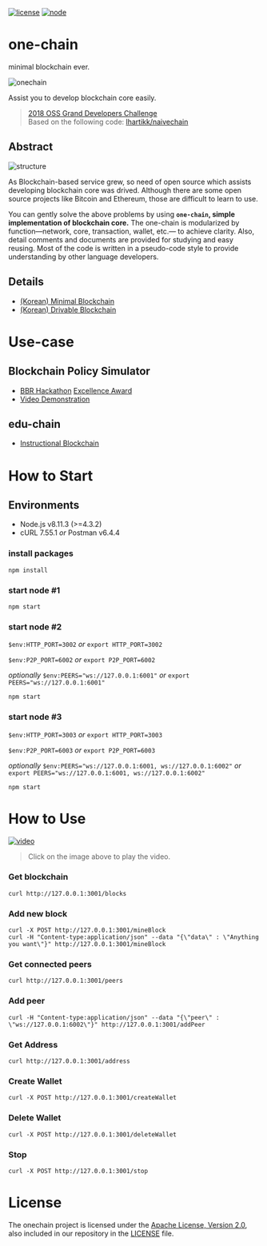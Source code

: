 [![license](https://img.shields.io/badge/license-Apache%202.0-blue.svg)](https://opensource.org/licenses/Apache-2.0)
[![node](https://img.shields.io/badge/node-%3E%3D4.3.2-yellow.svg)](https://nodejs.org/en/)   

# one-chain
minimal blockchain ever.   

![onechain](https://github.com/twodude/onechain/blob/master/images/icon.png)

Assist you to develop blockchain core easily.
> [2018 OSS Grand Developers Challenge](https://project.oss.kr)   
> Based on the following code: [lhartikk/naivechain](https://github.com/lhartikk/naivechain)   

## Abstract
![structure](https://github.com/twodude/onechain/blob/master/images/structure.png)

As Blockchain-based service grew, so need of open source which assists developing blockchain core was drived.
Although there are some open source projects like Bitcoin and Ethereum, those are difficult to learn to use.

You can gently solve the above problems by using
**```one-chain```, simple implementation of blockchain core.**
The one-chain is modularized by function&mdash;network, core, transaction, wallet, etc.&mdash; to achieve clarity.
Also, detail comments and documents are provided for studying and easy reusing.
Most of the code is written in a pseudo-code style to provide understanding by other language developers.

## Details
- [(Korean) Minimal Blockchain](https://github.com/JOYUJEONG/onechain/blob/master/1_minimal/README.md)   
- [(Korean) Drivable Blockchain](https://github.com/JOYUJEONG/onechain/blob/master/2_drivable/README.md)   

# Use-case

## Blockchain Policy Simulator
- [BBR Hackathon](http://www.breview.kr)
[Excellence Award](http://decenter.sedaily.com/NewsView/1S639FV540)    
- [Video Demonstration](https://www.youtube.com/watch?v=aFcnPziT4FE)    

## edu-chain
- [Instructional Blockchain](https://github.com/twodude/educhain)   

# How to Start

## Environments
- Node.js v8.11.3 (>=4.3.2)
- cURL 7.55.1 *or* Postman v6.4.4

### install packages
```
npm install
```

### start node #1
```
npm start
```

### start node #2
```$env:HTTP_PORT=3002```
*or*
```export HTTP_PORT=3002```

```$env:P2P_PORT=6002```
*or*
```export P2P_PORT=6002```

*optionally*
```$env:PEERS="ws://127.0.0.1:6001"```
*or*
```export PEERS="ws://127.0.0.1:6001"```

```
npm start
```

### start node #3
```$env:HTTP_PORT=3003```
*or*
```export HTTP_PORT=3003```

```$env:P2P_PORT=6003```
*or*
```export P2P_PORT=6003```

*optionally*
```$env:PEERS="ws://127.0.0.1:6001, ws://127.0.0.1:6002"```
*or*
```export PEERS="ws://127.0.0.1:6001, ws://127.0.0.1:6002"```

```
npm start
```

# How to Use
[![video](http://img.youtube.com/vi/NgkADMy8j6Y/0.jpg)](https://www.youtube.com/watch?v=NgkADMy8j6Y)   
> Click on the image above to play the video.

### Get blockchain
```
curl http://127.0.0.1:3001/blocks
```

### Add new block
```
curl -X POST http://127.0.0.1:3001/mineBlock
curl -H "Content-type:application/json" --data "{\"data\" : \"Anything you want\"}" http://127.0.0.1:3001/mineBlock
```

### Get connected peers
```
curl http://127.0.0.1:3001/peers
```

### Add peer
```
curl -H "Content-type:application/json" --data "{\"peer\" : \"ws://127.0.0.1:6002\"}" http://127.0.0.1:3001/addPeer
```

### Get Address
```
curl http://127.0.0.1:3001/address
```

### Create Wallet
```
curl -X POST http://127.0.0.1:3001/createWallet
```

### Delete Wallet
```
curl -X POST http://127.0.0.1:3001/deleteWallet
```

### Stop
```
curl -X POST http://127.0.0.1:3001/stop
```

# License
The onechain project is licensed under the [Apache License, Version 2.0](https://opensource.org/licenses/Apache-2.0), also included in our repository in the [LICENSE](https://github.com/JOYUJEONG/onechain/blob/master/LICENSE) file.
